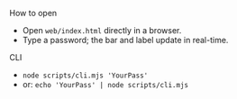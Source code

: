How to open

- Open `web/index.html` directly in a browser.
- Type a password; the bar and label update in real-time.

CLI

- `node scripts/cli.mjs 'YourPass'`
- or: `echo 'YourPass' | node scripts/cli.mjs`

